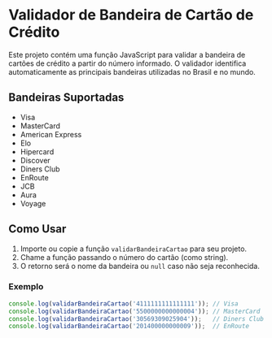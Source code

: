 # Validador de Bandeira de Cartão de Crédito

Este projeto contém uma função JavaScript para validar a bandeira de cartões de crédito a partir do número informado. O validador identifica automaticamente as principais bandeiras utilizadas no Brasil e no mundo.

## Bandeiras Suportadas

- Visa
- MasterCard
- American Express
- Elo
- Hipercard
- Discover
- Diners Club
- EnRoute
- JCB
- Aura
- Voyage

## Como Usar

1. Importe ou copie a função `validarBandeiraCartao` para seu projeto.
2. Chame a função passando o número do cartão (como string).
3. O retorno será o nome da bandeira ou `null` caso não seja reconhecida.

### Exemplo

```javascript
console.log(validarBandeiraCartao('4111111111111111')); // Visa
console.log(validarBandeiraCartao('5500000000000004')); // MasterCard
console.log(validarBandeiraCartao('30569309025904'));   // Diners Club
console.log(validarBandeiraCartao('201400000000009'));  // EnRoute